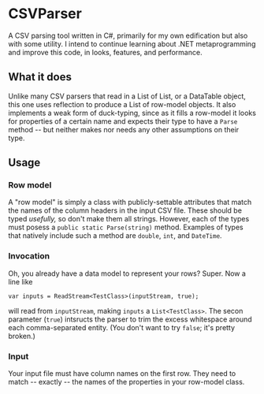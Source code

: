 # CSVParser

A CSV parsing tool written in C#, primarily for my own edification but also with some utility. I intend to continue learning about .NET metaprogramming and improve this code, in looks, features, and performance.

## What it does

Unlike many CSV parsers that read in a List of List<string>, or a DataTable object, this one uses reflection to produce a List of row-model objects. It also implements a weak form of duck-typing, since as it fills a row-model it looks for properties of a certain name and expects their type to have a `Parse` method -- but neither makes nor needs any other assumptions on their type.

## Usage

### Row model

A "row model" is simply a class with publicly-settable attributes that match the names of the column headers in the input CSV file. These should be typed *usefully,* so don't make them all strings. However, each of the types must posess a `public static Parse(string)` method. Examples of types that natively include such a method are `double`, `int`, and `DateTime`.

### Invocation

Oh, you already have a data model to represent your rows? Super. Now a line like

	var inputs = ReadStream<TestClass>(inputStream, true);

will read from `inputStream`, making `inputs` a `List<TestClass>`. The secon parameter (`true`) intsructs the parser to trim the excess whitespace around each comma-separated entity. (You don't want to try `false`; it's pretty broken.)

### Input

Your input file must have column names on the first row. They need to match -- exactly -- the names of the properties in your row-model class.